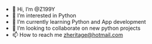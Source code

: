 - 👋 Hi, I’m @Z199Y
- 👀 I’m interested in Python
- 🌱 I’m currently learning Python and App development 
- 💞️ I’m looking to collaborate on new python projects 
- 📫 How to reach me zheritage@hotmail.com

<!---
Z199Y/Z199Y is a ✨ special ✨ repository because its `README.md` (this file) appears on your GitHub profile.
You can click the Preview link to take a look at your changes.
--->
